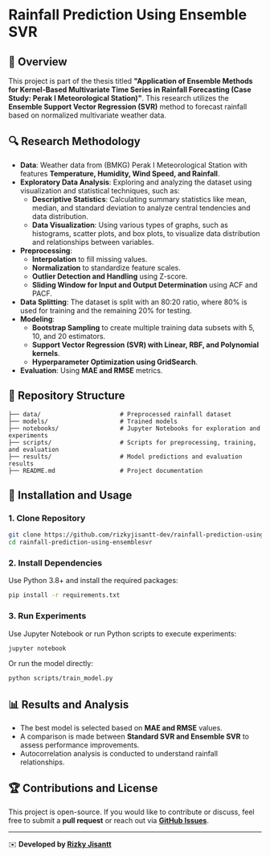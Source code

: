 # Rainfall Prediction Using Ensemble SVR

## 📌 Overview
This project is part of the thesis titled **"Application of Ensemble Methods for Kernel-Based Multivariate Time Series in Rainfall Forecasting (Case Study: Perak I Meteorological Station)"**. This research utilizes the **Ensemble Support Vector Regression (SVR)** method to forecast rainfall based on normalized multivariate weather data.

## 🔍 Research Methodology
- **Data**: Weather data from (BMKG) Perak I Meteorological Station with features **Temperature, Humidity, Wind Speed, and Rainfall**.
- **Exploratory Data Analysis**: Exploring and analyzing the dataset using visualization and statistical techniques, such as:
  - **Descriptive Statistics**: Calculating summary statistics like mean, median, and standard deviation to analyze central tendencies and data distribution.
  - **Data Visualization**: Using various types of graphs, such as histograms, scatter plots, and box plots, to visualize data distribution and relationships between variables.
- **Preprocessing**:
  - **Interpolation** to fill missing values.
  - **Normalization** to standardize feature scales.
  - **Outlier Detection and Handling** using Z-score.
  - **Sliding Window for Input and Output Determination** using ACF and PACF.
- **Data Splitting**: The dataset is split with an 80:20 ratio, where 80% is used for training and the remaining 20% for testing.
- **Modeling**:
  - **Bootstrap Sampling** to create multiple training data subsets with 5, 10, and 20 estimators.
  - **Support Vector Regression (SVR) with Linear, RBF, and Polynomial kernels**.
  - **Hyperparameter Optimization using GridSearch**.
- **Evaluation**: Using **MAE and RMSE** metrics.

## 📂 Repository Structure
```
├── data/                      # Preprocessed rainfall dataset
├── models/                    # Trained models
├── notebooks/                 # Jupyter Notebooks for exploration and experiments
├── scripts/                   # Scripts for preprocessing, training, and evaluation
├── results/                   # Model predictions and evaluation results
├── README.md                  # Project documentation
```

## 🚀 Installation and Usage
### 1. Clone Repository
```bash
git clone https://github.com/rizkyjisantt-dev/rainfall-prediction-using-ensemblesvr.git
cd rainfall-prediction-using-ensemblesvr
```
### 2. Install Dependencies
Use Python 3.8+ and install the required packages:
```bash
pip install -r requirements.txt
```

### 3. Run Experiments
Use Jupyter Notebook or run Python scripts to execute experiments:
```bash
jupyter notebook
```
Or run the model directly:
```bash
python scripts/train_model.py
```

## 📊 Results and Analysis
- The best model is selected based on **MAE and RMSE** values.
- A comparison is made between **Standard SVR and Ensemble SVR** to assess performance improvements.
- Autocorrelation analysis is conducted to understand rainfall relationships.

## 🏆 Contributions and License
This project is open-source. If you would like to contribute or discuss, feel free to submit a **pull request** or reach out via **[GitHub Issues](https://github.com/rizkyjisantt-dev/rainfall-prediction-using-ensemblesvr/issues)**.

---
✉️ **Developed by [Rizky Jisantt](https://github.com/rizkyjisantt-dev/)**



